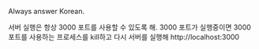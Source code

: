 Always answer Korean.

서버 실행은 항상 3000 포트를 사용할 수 있도록 해.
3000 포트가 실행중이면 3000포트를 사용하는 프로세스를 kill하고 다시 서버를 실행해
http://localhost:3000
